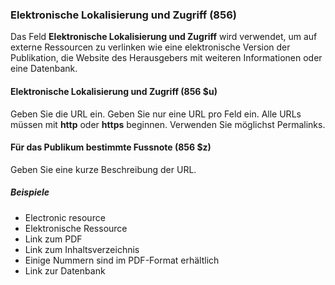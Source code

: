 ### Elektronische Lokalisierung und Zugriff (856)

Das Feld **Elektronische Lokalisierung und Zugriff** wird verwendet, um auf externe Ressourcen zu verlinken wie eine elektronische Version der Publikation, die Website des Herausgebers mit weiteren Informationen oder eine Datenbank.

#### Elektronische Lokalisierung und Zugriff (856 $u)

Geben Sie die URL ein. Geben Sie nur eine URL pro Feld ein. Alle URLs müssen mit **http** oder **https** beginnen. Verwenden Sie möglichst Permalinks.

#### Für das Publikum bestimmte Fussnote (856 $z)

Geben Sie eine kurze Beschreibung der URL.

##### Beispiele

- Electronic resource
- Elektronische Ressource
- Link zum PDF
- Link zum Inhaltsverzeichnis
- Einige Nummern sind im PDF-Format erhältlich
- Link zur Datenbank

